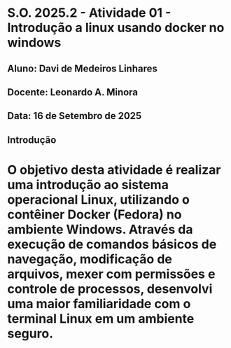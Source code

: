# S.O. 2025.2 - Atividade 01 - Introdução a linux usando docker no windows
## Aluno: Davi de Medeiros Linhares
## Docente: Leonardo A. Minora
## Data: 16 de Setembro de 2025


## Introdução

# O objetivo desta atividade é realizar uma introdução ao sistema operacional Linux, utilizando o contêiner Docker (Fedora) no ambiente Windows. Através da execução de comandos básicos de navegação, modificação de arquivos, mexer com permissões e controle de processos, desenvolvi uma maior familiaridade com o terminal Linux em um ambiente seguro.